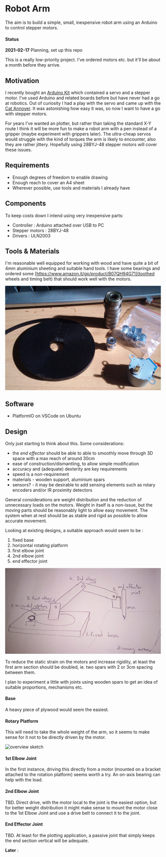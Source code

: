 # Robot Arm

The aim is to build a simple, small, inexpensive robot arm using an Arduino to control stepper motors.

#### Status 

**2021-02-17** Planning, set up this repo

This is a really low-priority project. I've ordered motors etc. but it'll be about a month before they arrive.

## Motivation

I recently bought an [Arduino Kit](https://www.banggood.com/Geekcreit-UNOR3-Basic-Starter-Kits-No-Battery-Version-for-Arduino-Carton-Box-Packaging-p-1133595.html) which contained a servo and a stepper motor. I've used Arduino and related boards before but have never had a go at robotics. Out of curiosity I had a play with the servo and came up with the [Cat Annoyer](https://github.com/danja/cat-toy). It was astonishing how easy it was, so now I want to have a go with stepper motors.

For years I've wanted an plotter, but rather than taking the standard X-Y route I think it will be more fun to make a robot arm with a pen instead of a gripper (maybe experiment with grippers later). The ultra-cheap servos would struggle with the kind of torques the arm is likely to encounter, also they are rather jittery. Hopefully using 28BYJ-48 stepper motors will cover these issues. 

## Requirements

* Enough degrees of freedom to enable drawing
* Enough reach to cover an A4 sheet
* Wherever possible, use tools and materials I already have

## Components

To keep costs down I intend using very inexpensive parts:

* Controller : Arduino attached over USB to PC 
* Stepper motors : 28BYJ-48
* Drivers : ULN2003

## Tools & Materials

I'm reasonable well equipped for working with wood and have quite a bit of 4mm aluminium sheeting and suitable hand tools. I have some bearings and ordered some [https://www.amazon.it/gp/product/B07QH94G71](toothed wheels and timing belt) that should work well with the motors.

![parts](https://github.com/danja/robot-arm/blob/main/images/bits.jpeg)

## Software

* PlatformIO on VSCode on Ubuntu

## Design

Only just starting to think about this. Some considerations:

* the *end effector* should be able to able to smoothly move through 3D space with a max reach of around 30cm
* ease of construction/dismantling, to allow simple modification
* accuracy and (adequate) dexterity are key requirements
* speed is a non-requirement
* materials - wooden support, aluminium spars
* sensors? - it may be desirable to add sensing elements such as rotary encoders and/or IR proximity detectors

General considerations are weight distribution and the reduction of unnecessary loads on the motors. Weight in itself is a non-issue, but the moving parts should be reasonably light to allow easy movement. The system when at rest should be as stable and rigid as possible to allow accurate movement.  

Looking at existing designs, a suitable approach would seem to be :
1. fixed base
2. horizontal rotating platform
3. first elbow joint
4. 2nd elbow joint
5. end effector joint

![overview sketch](https://github.com/danja/robot-arm/blob/main/images/overview-sketch.jpeg)

To reduce the static strain on the motors and increase rigidity, at least the first arm section should be doubled, ie. two spars with 2 or 3cm spacing between them.

I plan to experiment a little with joints using wooden spars to get an idea of suitable proportions, mechanisms etc. 

#### Base

A heavy piece of plywood would seem the easiest. 

#### Rotary Platform

This will need to take the whole weight of the arm, so it seems to make sense for it not to be directly driven by the motor. 

![overview sketch](https://github.com/danja/robot-arm/blob/main/images/rotary-platform-sketch.jpeg.jpeg)

#### 1st Elbow Joint

In the first instance, driving this directly from a motor (mounted on a bracket attached to the rotation platform) seems worth a try. An on-axis bearing can help with the load.

#### 2nd Elbow Joint

TBD. Direct drive, with the motor local to the joint is the easiest option, but for better weight distribution it might make sense to mount the motor close to the 1st Elbow Joint and use a drive belt to connect it to the joint.

#### End Effector Joint

TBD. At least for the plotting application, a passive joint that simply keeps the end section vertical will be adequate.

**Later** : 